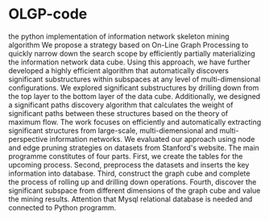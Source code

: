 # OLGP-code
the python implementation of information network skeleton mining algorithm
 We propose a strategy based on On-Line Graph Processing to quickly narrow down the search scope by efficiently partially materializing the information network data cube. Using this approach, we have further developed a highly efficient algorithm that automatically discovers significant substructures within subspaces at any level of multi-dimensional configurations. We explored significant substructures by drilling down from the top layer to the bottom layer of the data cube. Additionally, we designed a significant paths discovery algorithm that calculates the weight of significant paths between these structures based on the theory of maximum flow.
 The work focuses on efficiently and automatically extracting significant structures from large-scale, multi-diemensional and multi-perspective information networks. We evaluated our approach using node and edge pruning strategies on datasets from Stanford's website.
 The main programme constitutes of four parts. First, we create the tables for the upcoming process. Second, preprocess the datasets and inserts the key information into database. Third, construct the graph cube and complete the process of rolling up and drilling down operations. Fourth, discover the significant subspace from different dimensions of the graph cube and value the mining results.
 Attention that Mysql relational database is needed and connected to Python programm.
         
    
